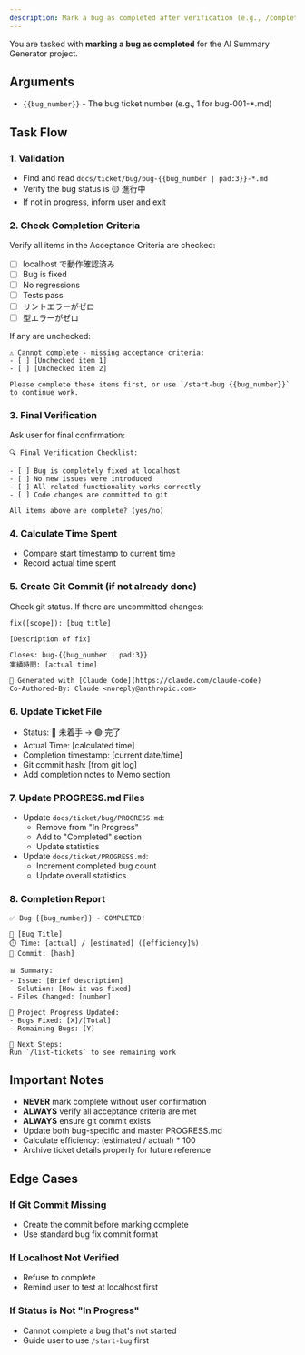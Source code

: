```yaml
---
description: Mark a bug as completed after verification (e.g., /complete-bug 1)
---
```


You are tasked with **marking a bug as completed** for the AI Summary Generator project.

## Arguments

- `{{bug_number}}` - The bug ticket number (e.g., 1 for bug-001-*.md)

## Task Flow

### 1. Validation
- Find and read `docs/ticket/bug/bug-{{bug_number | pad:3}}-*.md`
- Verify the bug status is 🟡 進行中
- If not in progress, inform user and exit

### 2. Check Completion Criteria

Verify all items in the Acceptance Criteria are checked:
- [ ] localhost で動作確認済み
- [ ] Bug is fixed
- [ ] No regressions
- [ ] Tests pass
- [ ] リントエラーがゼロ
- [ ] 型エラーがゼロ

If any are unchecked:
```
⚠️ Cannot complete - missing acceptance criteria:
- [ ] [Unchecked item 1]
- [ ] [Unchecked item 2]

Please complete these items first, or use `/start-bug {{bug_number}}` to continue work.
```

### 3. Final Verification

Ask user for final confirmation:
```
🔍 Final Verification Checklist:

- [ ] Bug is completely fixed at localhost
- [ ] No new issues were introduced
- [ ] All related functionality works correctly
- [ ] Code changes are committed to git

All items above are complete? (yes/no)
```

### 4. Calculate Time Spent
- Compare start timestamp to current time
- Record actual time spent

### 5. Create Git Commit (if not already done)

Check git status. If there are uncommitted changes:
```
fix([scope]): [bug title]

[Description of fix]

Closes: bug-{{bug_number | pad:3}}
実績時間: [actual time]

🤖 Generated with [Claude Code](https://claude.com/claude-code)
Co-Authored-By: Claude <noreply@anthropic.com>
```

### 6. Update Ticket File
- Status: 🔴 未着手 → 🟢 完了
- Actual Time: [calculated time]
- Completion timestamp: [current date/time]
- Git commit hash: [from git log]
- Add completion notes to Memo section

### 7. Update PROGRESS.md Files
- Update `docs/ticket/bug/PROGRESS.md`:
  - Remove from "In Progress"
  - Add to "Completed" section
  - Update statistics
- Update `docs/ticket/PROGRESS.md`:
  - Increment completed bug count
  - Update overall statistics

### 8. Completion Report

```
✅ Bug {{bug_number}} - COMPLETED!

🐛 [Bug Title]
⏱️ Time: [actual] / [estimated] ([efficiency]%)
📝 Commit: [hash]

📊 Summary:
- Issue: [Brief description]
- Solution: [How it was fixed]
- Files Changed: [number]

🎉 Project Progress Updated:
- Bugs Fixed: [X]/[Total]
- Remaining Bugs: [Y]

🎯 Next Steps:
Run `/list-tickets` to see remaining work
```

## Important Notes

- **NEVER** mark complete without user confirmation
- **ALWAYS** verify all acceptance criteria are met
- **ALWAYS** ensure git commit exists
- Update both bug-specific and master PROGRESS.md
- Calculate efficiency: (estimated / actual) * 100
- Archive ticket details properly for future reference

## Edge Cases

### If Git Commit Missing
- Create the commit before marking complete
- Use standard bug fix commit format

### If Localhost Not Verified
- Refuse to complete
- Remind user to test at localhost first

### If Status is Not "In Progress"
- Cannot complete a bug that's not started
- Guide user to use `/start-bug` first
